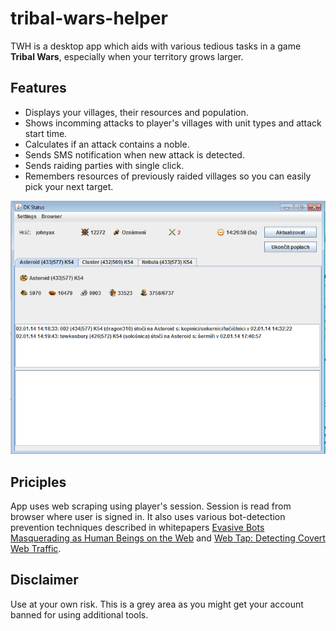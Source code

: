 # tribal-wars-helper
TWH is a desktop app which aids with various tedious tasks in a game **Tribal Wars**, especially when your territory grows larger.

## Features
* Displays your villages, their resources and population.
* Shows incomming attacks to player's villages with unit types and attack start time.
* Calculates if an attack contains a noble.
* Sends SMS notification when new attack is detected.
* Sends raiding parties with single click.
* Remembers resources of previously raided villages so you can easily pick your next target.

![Incoming attack](./doc/false%20identification.png)

## Priciples
App uses web scraping using player's session. Session is read from browser where user is signed in.
It also uses various bot-detection prevention techniques described in whitepapers [Evasive Bots Masquerading as Human Beings on the Web](./doc/evasive.pdf) and [Web Tap: Detecting Covert Web Traffic](./doc/p019-borders.pdf).

## Disclaimer
Use at your own risk. This is a grey area as you might get your account banned for using additional tools.
